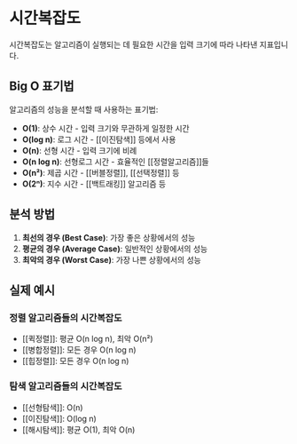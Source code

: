# 시간복잡도

시간복잡도는 알고리즘이 실행되는 데 필요한 시간을 입력 크기에 따라 나타낸 지표입니다.

## Big O 표기법

알고리즘의 성능을 분석할 때 사용하는 표기법:

- **O(1)**: 상수 시간 - 입력 크기와 무관하게 일정한 시간
- **O(log n)**: 로그 시간 - [[이진탐색]] 등에서 사용
- **O(n)**: 선형 시간 - 입력 크기에 비례
- **O(n log n)**: 선형로그 시간 - 효율적인 [[정렬알고리즘]]들
- **O(n²)**: 제곱 시간 - [[버블정렬]], [[선택정렬]] 등
- **O(2ⁿ)**: 지수 시간 - [[백트래킹]] 알고리즘 등

## 분석 방법

1. **최선의 경우 (Best Case)**: 가장 좋은 상황에서의 성능
2. **평균의 경우 (Average Case)**: 일반적인 상황에서의 성능  
3. **최악의 경우 (Worst Case)**: 가장 나쁜 상황에서의 성능

## 실제 예시

### 정렬 알고리즘들의 시간복잡도
- [[퀵정렬]]: 평균 O(n log n), 최악 O(n²)
- [[병합정렬]]: 모든 경우 O(n log n)
- [[힙정렬]]: 모든 경우 O(n log n)

### 탐색 알고리즘들의 시간복잡도
- [[선형탐색]]: O(n)
- [[이진탐색]]: O(log n)
- [[해시탐색]]: 평균 O(1), 최악 O(n)
